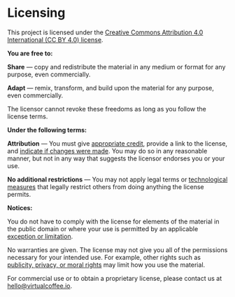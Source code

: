 # Licensing

This project is licensed under the [Creative Commons Attribution 4.0 International (CC BY 4.0) license](https://creativecommons.org/licenses/by/4.0/).

**You are free to:**

**Share** — copy and redistribute the material in any medium or format for any purpose, even commercially.

**Adapt** — remix, transform, and build upon the material for any purpose, even commercially.

The licensor cannot revoke these freedoms as long as you follow the license terms.

**Under the following terms:**

**Attribution** — You must give [appropriate credit](https://creativecommons.org/licenses/by/4.0/#ref-appropriate-credit), provide a link to the license, and [indicate if changes were made](https://creativecommons.org/licenses/by/4.0/#ref-indicate-changes). You may do so in any reasonable manner, but not in any way that suggests the licensor endorses you or your use.

**No additional restrictions** — You may not apply legal terms or [technological measures](https://creativecommons.org/licenses/by/4.0/#ref-technological-measures) that legally restrict others from doing anything the license permits.

**Notices:**

You do not have to comply with the license for elements of the material in the public domain or where your use is permitted by an applicable [exception or limitation](https://creativecommons.org/licenses/by/4.0/#ref-exception-or-limitation).

No warranties are given. The license may not give you all of the permissions necessary for your intended use. For example, other rights such as [publicity, privacy, or moral rights](https://creativecommons.org/licenses/by/4.0/#ref-publicity-privacy-or-moral-rights) may limit how you use the material.

For commercial use or to obtain a proprietary license, please contact us at <hello@virtualcoffee.io>.
